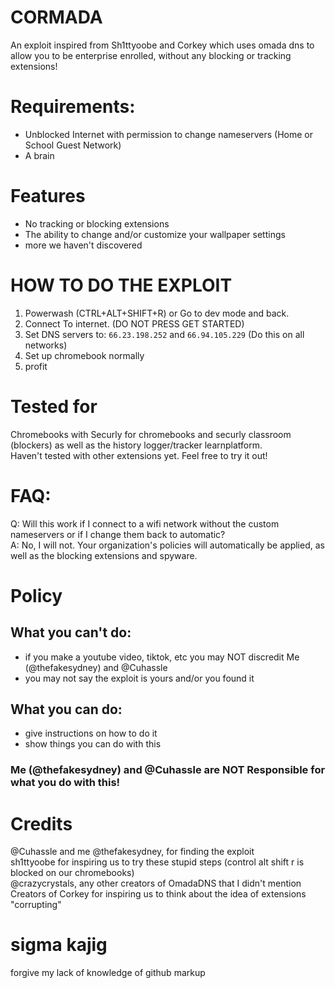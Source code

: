 # CORMADA
An exploit inspired from Sh1ttyoobe and Corkey which uses omada dns to allow you to be enterprise enrolled, without any blocking or tracking extensions!
# Requirements:
* Unblocked Internet with permission to change nameservers (Home or School Guest Network)  
* A brain  
# Features
* No tracking or blocking extensions  
* The ability to change and/or customize your wallpaper settings  
* more we haven't discovered  
# HOW TO DO THE EXPLOIT
1. Powerwash (CTRL+ALT+SHIFT+R) or Go to dev mode and back.
2. Connect To internet. (DO NOT PRESS GET STARTED)
3. Set DNS servers to: `66.23.198.252` and `66.94.105.229` (Do this on all networks)
4. Set up chromebook normally
5. profit

# Tested for 
Chromebooks with Securly for chromebooks and securly classroom (blockers) as well as the history logger/tracker learnplatform.  
Haven't tested with other extensions yet. Feel free to try it out!  
# FAQ:
Q: Will this work if I connect to a wifi network without the custom nameservers or if I change them back to automatic?  
A: No, I will not. Your organization's policies will automatically be applied, as well as the blocking extensions and spyware. 
# Policy
## What you can't do:
* if you make a youtube video, tiktok, etc you may NOT discredit Me (@thefakesydney) and @Cuhassle  
* you may not say the exploit is yours and/or you found it  
## What you can do:
* give instructions on how to do it  
* show things you can do with this  
### Me (@thefakesydney) and @Cuhassle are NOT Responsible for what you do with this!  
# Credits
@Cuhassle and me @thefakesydney, for finding the exploit  
sh1ttyoobe for inspiring us to try these stupid steps (control alt shift r is blocked on our chromebooks)  
@crazycrystals, any other creators of OmadaDNS that I didn't mention  
Creators of Corkey for inspiring us to think about the idea of extensions "corrupting"  
# sigma kajig
forgive my lack of knowledge of github markup
